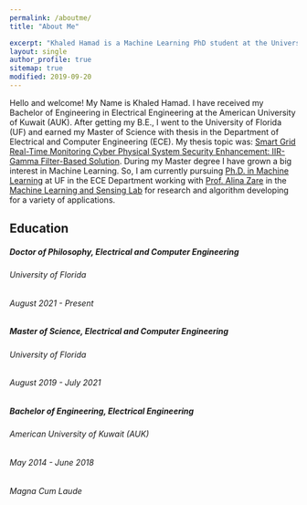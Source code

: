 ```yaml
---
permalink: /aboutme/
title: "About Me"

excerpt: "Khaled Hamad is a Machine Learning PhD student at the University of Florida."
layout: single
author_profile: true
sitemap: true
modified: 2019-09-20
--- 
```

Hello and welcome! My Name is Khaled Hamad. I have received my Bachelor of Engineering in Electrical Engineering at the American University of Kuwait (AUK). After getting my B.E., I went to the University of Florida (UF) and earned my Master of Science with thesis in the Department of Electrical and Computer Engineering (ECE). My thesis topic was: [Smart Grid Real-Time Monitoring Cyber Physical System Security Enhancement:
IIR-Gamma Filter-Based Solution](https://ufdc.ufl.edu/UFE0058071/00001/downloads). During my Master degree I have grown a big interest in Machine Learning. So, I am currently pursuing [Ph.D. in Machine Learning](https://faculty.eng.ufl.edu/machine-learning/2021/08/welcome-new-phd-student-khaled-hamad/) at UF in the ECE Department working with [Prof. Alina Zare](https://faculty.eng.ufl.edu/machine-learning/people/faculty/) in the [Machine Learning and Sensing Lab](https://faculty.eng.ufl.edu/machine-learning/) for research and algorithm developing for a variety of applications.

## Education

##### **Doctor of Philosophy, Electrical and Computer Engineering**

###### University of Florida

###### August 2021 - Present

##### **Master of Science, Electrical and Computer Engineering**

###### University of Florida

###### August 2019 - July 2021

##### **Bachelor of Engineering, Electrical Engineering**

###### American University of Kuwait (AUK)

###### May 2014 - June 2018

###### Magna Cum Laude

<!-- ### Programming Languages
* MATLAB
* Python -->